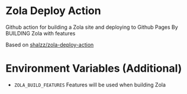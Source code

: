 # Zola Deploy Action
Github action for building a Zola site and deploying to Github Pages By BUILDING Zola with features

Based on [shalzz/zola-deploy-action](https://github.com/shalzz/zola-deploy-action "Thx")

# Environment Variables (Additional)
* `ZOLA_BUILD_FEATURES` Features will be used when building Zola